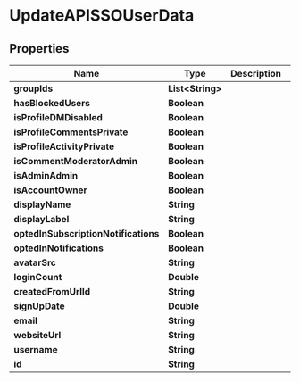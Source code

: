 

# UpdateAPISSOUserData


## Properties

| Name | Type | Description | Notes |
|------------ | ------------- | ------------- | -------------|
|**groupIds** | **List&lt;String&gt;** |  |  [optional] |
|**hasBlockedUsers** | **Boolean** |  |  [optional] |
|**isProfileDMDisabled** | **Boolean** |  |  [optional] |
|**isProfileCommentsPrivate** | **Boolean** |  |  [optional] |
|**isProfileActivityPrivate** | **Boolean** |  |  [optional] |
|**isCommentModeratorAdmin** | **Boolean** |  |  [optional] |
|**isAdminAdmin** | **Boolean** |  |  [optional] |
|**isAccountOwner** | **Boolean** |  |  [optional] |
|**displayName** | **String** |  |  [optional] |
|**displayLabel** | **String** |  |  [optional] |
|**optedInSubscriptionNotifications** | **Boolean** |  |  [optional] |
|**optedInNotifications** | **Boolean** |  |  [optional] |
|**avatarSrc** | **String** |  |  [optional] |
|**loginCount** | **Double** |  |  [optional] |
|**createdFromUrlId** | **String** |  |  [optional] |
|**signUpDate** | **Double** |  |  [optional] |
|**email** | **String** |  |  [optional] |
|**websiteUrl** | **String** |  |  [optional] |
|**username** | **String** |  |  [optional] |
|**id** | **String** |  |  [optional] |




